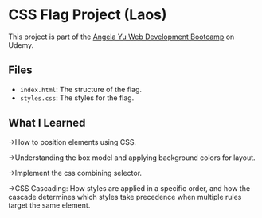 # CSS Flag Project (Laos)

This project is part of the [Angela Yu Web Development Bootcamp](https://www.udemy.com/course/the-complete-web-development-bootcamp/) on Udemy.


## Files

- `index.html`: The structure of the flag.
- `styles.css`: The styles for the flag.

## What I Learned

->How to position elements using CSS.

->Understanding the box model and applying background colors for layout.

->Implement the css combining selector.

->CSS Cascading: How styles are applied in a specific order, and how the cascade determines which styles take precedence when multiple rules target the same element.



